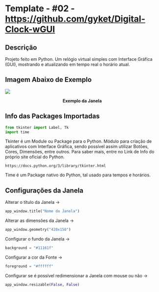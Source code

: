 # Template - #02 - https://github.com/gyket/Digital-Clock-wGUI

## Descrição

Projeto feito em Python. Um relógio virtual simples com Interface Gráfica (GUI), mostrando e atualizando em tempo real o horário atual.

## Imagem Abaixo de Exemplo

<img align="center" src="screenshot/printclock1.png">

<p align="center"><b>Exemplo da Janela</b></p>

## Info das Packages Importadas

~~~py
from tkinter import Label, Tk
import time
~~~

Tkinter é um Module ou Package para o Python. Módulo para criação de aplicativos com Interface Gráfica, sendo possível assim utilizar Botões, Cores, Dimensões, entre outros.
Para saber mais, entre no Link de Info do próprio site oficial do Python.

~~~
https://docs.python.org/3/library/tkinter.html
~~~

Time é um Package nativo do Python, tal usado para tempos e horários.

## Configurações da Janela

Alterar o título da Janela ->

~~~py
app_window.title("Nome da Janela")
~~~

Alterar as dimensões da Janela ->

~~~py
app_window.geometry("420x150")
~~~

Configurar o fundo da Janela ->

~~~py
background = "#11161f"
~~~

Configurar a cor da Fonte ->

~~~py
foreground = "#ffffff"
~~~

Configurar se é possível redimensionar a Janela com mouse ou não ->

~~~py
app_window.resizable(False, False)
~~~
